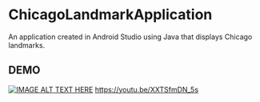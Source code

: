 # ChicagoLandmarkApplication
An application created in Android Studio using Java that displays Chicago landmarks.

## DEMO
[![IMAGE ALT TEXT HERE](https://img.youtube.com/vi/XXTSfmDN_5s/0.jpg)](https://www.youtube.com/watch?v=XXTSfmDN_5s)
https://youtu.be/XXTSfmDN_5s

